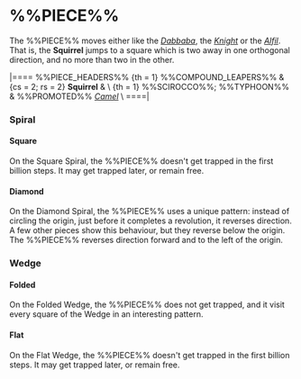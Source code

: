 # %%PIECE%%

The %%PIECE%% moves either like the [*Dabbaba*](dabbaba.html), 
the [*Knight*](knight.html) or the [*Alfil*](alfil.html). That is,
the **Squirrel** jumps to a square which is two away in one orthogonal
direction, and no more than two in the other.

|====
%%PIECE_HEADERS%%
  {th = 1}  %%COMPOUND_LEAPERS%%
& {cs = 2; rs = 2}
            **Squirrel**
&           \\
  {th = 1}  %%SCIROCCO%%; %%TYPHOON%%
&           %%PROMOTED%% [*Camel*](camel.html) \\
====|


### Spiral

#### Square

On the Square Spiral, the %%PIECE%% doesn't get trapped in
the first billion steps. It may get trapped later, or remain free.

#### Diamond

On the Diamond Spiral, the %%PIECE%% uses a unique pattern: instead
of circling the origin, just before it completes a revolution, it
reverses direction. A few other pieces show this behaviour, but they
reverse below the origin. The %%PIECE%% reverses direction forward
and to the left of the origin.

### Wedge

#### Folded

On the Folded Wedge, the %%PIECE%% does not get trapped, and it visit every
square of the Wedge in an interesting pattern.

#### Flat

On the Flat Wedge, the %%PIECE%% doesn't get trapped in
the first billion steps. It may get trapped later, or remain free.
